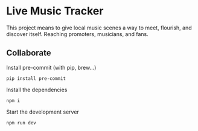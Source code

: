 # Live Music Tracker

This project means to give local music scenes a way to meet, flourish, and discover itself. Reaching promoters, musicians, and fans.

## Collaborate

Install pre-commit (with pip, brew...)

```
pip install pre-commit
```

Install the dependencies

```
npm i
```

Start the development server

```
npm run dev
```

